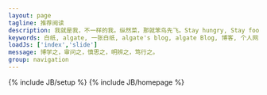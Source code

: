 ```yaml
---
layout: page
tagline: 推荐阅读
description: 我就是我，不一样的我。纵然菜，那就笨鸟先飞。Stay hungry, Stay foolish！
keywords: 白纸, algate, 一张白纸, algate's blog, algate Blog, 博客, 个人网站, 互联网, 前端, 手绘, 爱好
loadJs: ['index','slide']
message: 博学之，审问之，慎思之，明辨之，笃行之。
group: navigation
---
```

{% include JB/setup %}
{% include JB/homepage %}